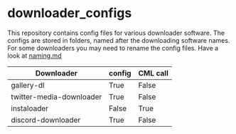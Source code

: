 # downloader_configs
This repository contains config files for various downloader software. The configs are stored in folders, named after the downloading software names.
For some downloaders you may need to rename the config files. Have a look at [naming.md](naming.md)

| Downloader | config | CML call |  
-------------|--------|----------|
| gallery-dl | True   | False |
| twitter-media-downloader | True | False |
| instaloader | False | True |
| discord-downloader | True | False |
